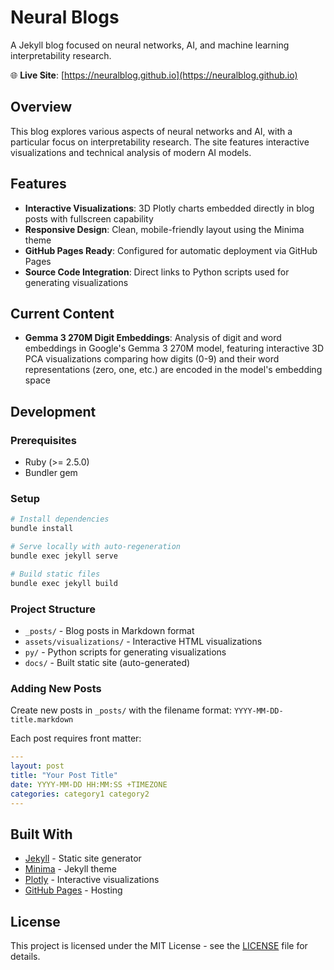 # Neural Blogs

A Jekyll blog focused on neural networks, AI, and machine learning interpretability research.

🌐 **Live Site**: [https://neuralblog.github.io](https://neuralblog.github.io)

## Overview

This blog explores various aspects of neural networks and AI, with a particular focus on interpretability research. The site features interactive visualizations and technical analysis of modern AI models.

## Features

- **Interactive Visualizations**: 3D Plotly charts embedded directly in blog posts with fullscreen capability
- **Responsive Design**: Clean, mobile-friendly layout using the Minima theme
- **GitHub Pages Ready**: Configured for automatic deployment via GitHub Pages
- **Source Code Integration**: Direct links to Python scripts used for generating visualizations

## Current Content

- **Gemma 3 270M Digit Embeddings**: Analysis of digit and word embeddings in Google's Gemma 3 270M model, featuring interactive 3D PCA visualizations comparing how digits (0-9) and their word representations (zero, one, etc.) are encoded in the model's embedding space

## Development

### Prerequisites

- Ruby (>= 2.5.0)
- Bundler gem

### Setup

```bash
# Install dependencies
bundle install

# Serve locally with auto-regeneration
bundle exec jekyll serve

# Build static files
bundle exec jekyll build
```

### Project Structure

- `_posts/` - Blog posts in Markdown format
- `assets/visualizations/` - Interactive HTML visualizations
- `py/` - Python scripts for generating visualizations
- `docs/` - Built static site (auto-generated)

### Adding New Posts

Create new posts in `_posts/` with the filename format: `YYYY-MM-DD-title.markdown`

Each post requires front matter:
```yaml
---
layout: post
title: "Your Post Title"
date: YYYY-MM-DD HH:MM:SS +TIMEZONE
categories: category1 category2
---
```

## Built With

- [Jekyll](https://jekyllrb.com/) - Static site generator
- [Minima](https://github.com/jekyll/minima) - Jekyll theme
- [Plotly](https://plotly.com/) - Interactive visualizations
- [GitHub Pages](https://pages.github.com/) - Hosting

## License

This project is licensed under the MIT License - see the [LICENSE](LICENSE) file for details.